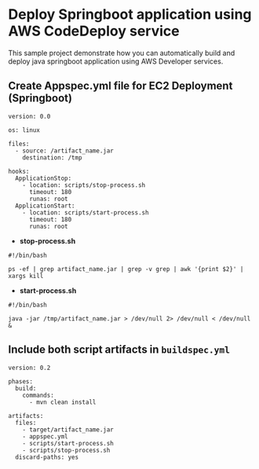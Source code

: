 # Deploy Springboot application using AWS CodeDeploy service

This sample project demonstrate how you can automatically build and deploy java springboot application using AWS Developer services.

## Create Appspec.yml file for EC2 Deployment (Springboot)

```
version: 0.0

os: linux

files:
  - source: /artifact_name.jar
    destination: /tmp

hooks:
  ApplicationStop:
    - location: scripts/stop-process.sh
      timeout: 180
      runas: root
  ApplicationStart:
    - location: scripts/start-process.sh
      timeout: 180
      runas: root
```
   - **stop-process.sh**
```
#!/bin/bash

ps -ef | grep artifact_name.jar | grep -v grep | awk '{print $2}' | xargs kill
```   
   
   - **start-process.sh**
```
#!/bin/bash

java -jar /tmp/artifact_name.jar > /dev/null 2> /dev/null < /dev/null &
```

## Include both script artifacts in `buildspec.yml`
```
version: 0.2

phases:
  build:
    commands:
      - mvn clean install

artifacts:
  files:
    - target/artifact_name.jar
    - appspec.yml
    - scripts/start-process.sh
    - scripts/stop-process.sh
  discard-paths: yes

```

